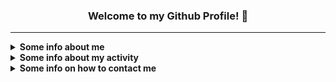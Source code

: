 <h3 align="center">Welcome to my Github Profile! 👋</h3>

***

<details><summary><strong>Some info about me</strong></summary><p>

- 🙋‍♂️ My name is **Vladislav** *(Владислав)*
-  🎂 I'm **19** years old
   - 📆 I celebrate my birthday on **June 22**
- 🏠 I'm currently living in **Gomel, Belarus** *(My hometown)*
  <!-- - 🚄 I dream of moving somewhere -->
- 🏫 I am currently studying at **Gomel State University**
  - **Faculty:** Mathematics and Programming Technologies
  - **Specialty:** Applied Informatics
  - Enrolled in **full-time** training
- 🗣 My primary language is **Russian**, but in most cases, I'm trying to speak **English** *(Approximate level: A2 - B1)*
- 💕 I am very passionate about **music** and **mobile photography**, as well as **creating beautiful interfaces** and **interesting projects**
- 👨‍🎓 Got the **Github Student Developer Pack** on **October 1, 2020**
- 💻 Using **MacBook Pro 13" 2020 (M1 - 16/512)**

</p></details>

<details><summary><strong>Some info about my activity</strong></summary><p>

- 📚 I'm currently learning:
  - **JavaScript**
  - **JavaScript Things:**
    - **TypeScript**
    - **Node.js, React, Svelte**
- ⌛ I've currently set on hold
   - **C#**
   - **Go**
   - **Python** *(Flask, Django)*
   - **Ruby** *(Ruby on Rails)*
- 🌱 I want to learn in the future:
  - **JavaScript Things:**
    - **Electron, Vue**
- ❌ I've currently stop learning:
   - **Java**
- 🏆 I've currently finished learning:
   - **C/С++/Pascal/SQL (Basics)**
- 🚧 I've contributed in:
   - [**ru.javascript.info**](https://github.com/javascript-tutorial/ru.javascript.info/pulls?q=is%3Apr+author%3ASecondThundeR)
   - [**archinstall**](https://github.com/archlinux/archinstall/pulls?q=is%3Apr+author%3ASecondThundeR)
   - [**Catogram**](https://github.com/Catogram/Catogram/pulls?q=is%3Apr+author%3ASecondThundeR)
   - [**evobot**](https://github.com/eritislami/evobot/pulls?q=is%3Apr+author%3ASecondThundeR)
   - [**windows-uwp**](https://github.com/MicrosoftDocs/windows-uwp/pulls?q=is%3Apr+author%3ASecondThundeR)
   - [**brands-in-russia**](https://github.com/virae/brands-in-russia/pulls?q=is%3Apr+author%3ASecondThundeR)
   - [**shikimori**](https://github.com/shikimori/shikimori/pulls?q=is%3Apr+author%3ASecondThundeR)
   - [**aiogram**](https://github.com/aiogram/aiogram/pulls?q=is%3Apr+author%3ASecondThundeR)
- 🛠 I've been working on such projects:
  - **Main Projects:**
     - [***Scroball X***](https://github.com/SecondThundeR/Scroball-X) — Fork of [Scroball](https://github.com/peterjosling/scroball) by Peter Josling, where I made some changes to provide Google-like Material UI, Adless UX, Dark Theme, and many other visual improvements
       - Status: **Archived** 
     - [***DokiDoki-RenPy***](https://github.com/SecondThundeR/DokiDoki-RenPy) — Decompiled code of Original Doki Doki Literature Club *(non-Plus version)* for internal use in RenPy Launcher, e.g. modification or self-learning
       - Status: **Not maintained**
     - [***Ghosty***](https://github.com/SecondThundeR/ghosty) — Some random bot for Discord which was created just for fun and for some educational purposes
       - Status: **Archivied**
     - [***SpotiChecker***](https://github.com/SecondThundeR/spotichecker) - A Python script to check for unavailable tracks in the "Liked Songs" section
       - Status: **Archived**
     - [**Project Aether**](https://github.com/SecondThundeR/secondthunder.github.io) — My personal [landing page](https://secondthunder.github.io), written on pure HTML/CSS/JS
     - [**Shikithon**](https://github.com/SecondThundeR/shikithon) - Yet another Python wrapper for Shikimori API
     - [**svelte-vite-tailwind**](https://github.com/SecondThundeR/svelte-vite-tailwind) - Simple template for using Svelte + Tailwind in Vite
     - [**anti-premium-stickers-bot**](https://github.com/SecondThundeR/anti-premium-stickers-bot) - A simple TypeScript bot for auto-deleting Telegram premium stickers based on grammY library
  - **Figma Projects:**
    - [***OrbitReader***](https://www.figma.com/file/GsnLhc0IVJnofPt6yw3JZW/Orbit) - A quick sketch for one unreleased app
      - Status: **Archived**
    - [***Project Delta***](https://www.figma.com/file/Sk8zK5CWB7XjqRE0Uq5T04/Project-Delta) - Sketch and ideas for interesting player design
      - Status: **Archivied**
    - [***Telegram Contest Work***](https://www.figma.com/file/9wgUy3OaqY1Tloz4jtCIuU/Telegram-Contest-(SecondThundeR)) - My work for the [July contest for Designers](https://contest.com/docs/android-design-21) from the Telegram team
      - Status: **Finished**
      - Place: **4th** *(1000$)*
    - [***Unigram Redesign Contest***](https://www.figma.com/file/Ei6xUhhDvAshU06PAtGO1P/Codename-Micagram-(Unigram-Redesign)?node-id=178%3A100150&viewport=394%2C48%2C0.87) - My work for the [January contest for Designers](https://contest.com/win11-design) from the Telegram team
      - Status: **Finished**
      - Place: **2th** *(2000$)*

</p></details>

<details><summary><strong>Some info on how to contact me</strong></summary><p>

- 🌍 Here are several sites where you can follow me:
  - **[VK](https://vk.com/secondthunder)**
  - **[Twitter](https://twitter.com/scndthndr)**
  - **[Instagram](https://instagram.com/AwayFromGalaxy)**
  - **[Last.fm](https://last.fm/user/AwayFromGalaxy)**
  - **[Spotify](https://open.spotify.com/user/secondthunder)**
  - **[Code::Stats](https://codestats.net/users/AwayFromGalaxy)**
  - **[Shikimori](https://shikimori.one/SecondThundeR)**
  - **[Discord](https://discord.com/users/156081219866591232)** *(If link isn't working: SecondThundeR#4467)*

- 📫 The best way you can reach me:
  - ✈ **[Telegram](https://t.me/secondthunder)** or via 📧 **Email** - awayfromgalaxy@gmail.com
  - 🕖 My active time: **12 A.M. - 10 P.M.** *(UTC+3)*

</p></details>
